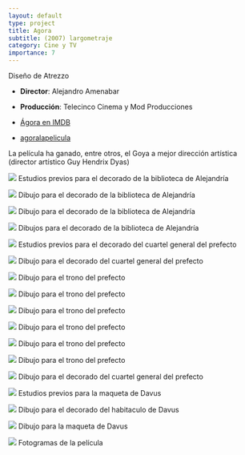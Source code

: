 ```yaml
---
layout: default
type: project
title: Agora
subtitle: (2007) largometraje
category: Cine y TV
importance: 7
---
```

Diseño de Atrezzo

- **Director**: Alejandro Amenabar
- **Producción**: Telecinco Cinema y Mod Producciones

- [Ágora en IMDB](http://www.imdb.com/title/tt1186830/)
- [agoralapelicula](https://www.agoralapelicula.com/)

La película ha ganado, entre otros, el Goya a mejor dirección artística (director artístico Guy Hendrix Dyas)

![](01.jpg)
Estudios previos para el decorado de la biblioteca de Alejandría

![](02.jpg)
Dibujo para el decorado de la biblioteca de Alejandría

![](03.jpg)
Dibujo para el decorado de la biblioteca de Alejandría

![](04.jpg)
Dibujos para el decorado de la biblioteca de Alejandría

![](05.jpg)
Estudios previos para el decorado del cuartel general del prefecto

![](06.jpg)
Dibujo para el decorado del cuartel general del prefecto

![](07.jpg)
Dibujo para el trono del prefecto

![](08.jpg)
Dibujo para el trono del prefecto

![](09.jpg)
Dibujo para el trono del prefecto

![](10.jpg)
Dibujo para el trono del prefecto

![](11.jpg)
Dibujo para el trono del prefecto

![](12.jpg)
Dibujo para el trono del prefecto

![](13.jpg)
Dibujo para el decorado del cuartel general del prefecto

![](14.jpg)
Estudios previos para la maqueta de Davus

![](15.jpg)
Dibujo para el decorado del habitaculo de Davus

![](16.jpg)
Dibujo para la maqueta de Davus

![](17.jpg)
Fotogramas de la película
